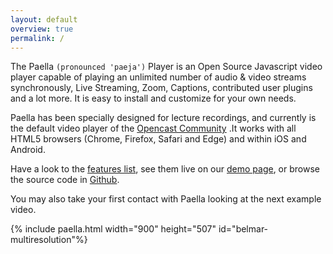 ```yaml
---
layout: default
overview: true
permalink: /
---
```

The Paella `(pronounced 'paeja')` Player is an Open Source Javascript video player capable of 
playing an unlimited number of audio & video streams synchronously, Live Streaming, Zoom, Captions, contributed user plugins and a lot more. It is easy to install and customize for your own needs.

Paella has been specially designed for lecture recordings, and currently is the default video player of the [Opencast Community](https://opencast.org) .It works with all HTML5 browsers (Chrome, Firefox, Safari and Edge) and within iOS and Android.

Have a look to the [features list](about), see them live on our [demo page](demos), or browse the source code in [Github](https://github.com/polimediaupv/paella).

You may also take your first contact with Paella looking at the next example video. 

{% include paella.html width="900" height="507" id="belmar-multiresolution"%}
